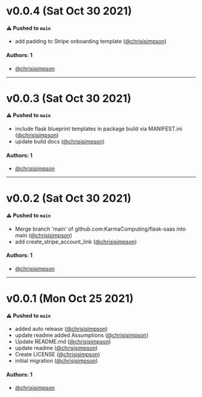 # v0.0.4 (Sat Oct 30 2021)

#### ⚠️ Pushed to `main`

- add padding to Stripe onboarding template ([@chrisjsimpson](https://github.com/chrisjsimpson))

#### Authors: 1

- [@chrisjsimpson](https://github.com/chrisjsimpson)

---

# v0.0.3 (Sat Oct 30 2021)

#### ⚠️ Pushed to `main`

- include flask blueprint templates in package build via MANIFEST.ini ([@chrisjsimpson](https://github.com/chrisjsimpson))
- update build docs ([@chrisjsimpson](https://github.com/chrisjsimpson))

#### Authors: 1

- [@chrisjsimpson](https://github.com/chrisjsimpson)

---

# v0.0.2 (Sat Oct 30 2021)

#### ⚠️ Pushed to `main`

- Merge branch 'main' of github.com:KarmaComputing/flask-saas into main ([@chrisjsimpson](https://github.com/chrisjsimpson))
- add create_stripe_account_link ([@chrisjsimpson](https://github.com/chrisjsimpson))

#### Authors: 1

- [@chrisjsimpson](https://github.com/chrisjsimpson)

---

# v0.0.1 (Mon Oct 25 2021)

#### ⚠️ Pushed to `main`

- added auto release ([@chrisjsimpson](https://github.com/chrisjsimpson))
- update readme added Assumptions ([@chrisjsimpson](https://github.com/chrisjsimpson))
- Update README.md ([@chrisjsimpson](https://github.com/chrisjsimpson))
- update readme ([@chrisjsimpson](https://github.com/chrisjsimpson))
- Create LICENSE ([@chrisjsimpson](https://github.com/chrisjsimpson))
- initial migration ([@chrisjsimpson](https://github.com/chrisjsimpson))

#### Authors: 1

- [@chrisjsimpson](https://github.com/chrisjsimpson)
